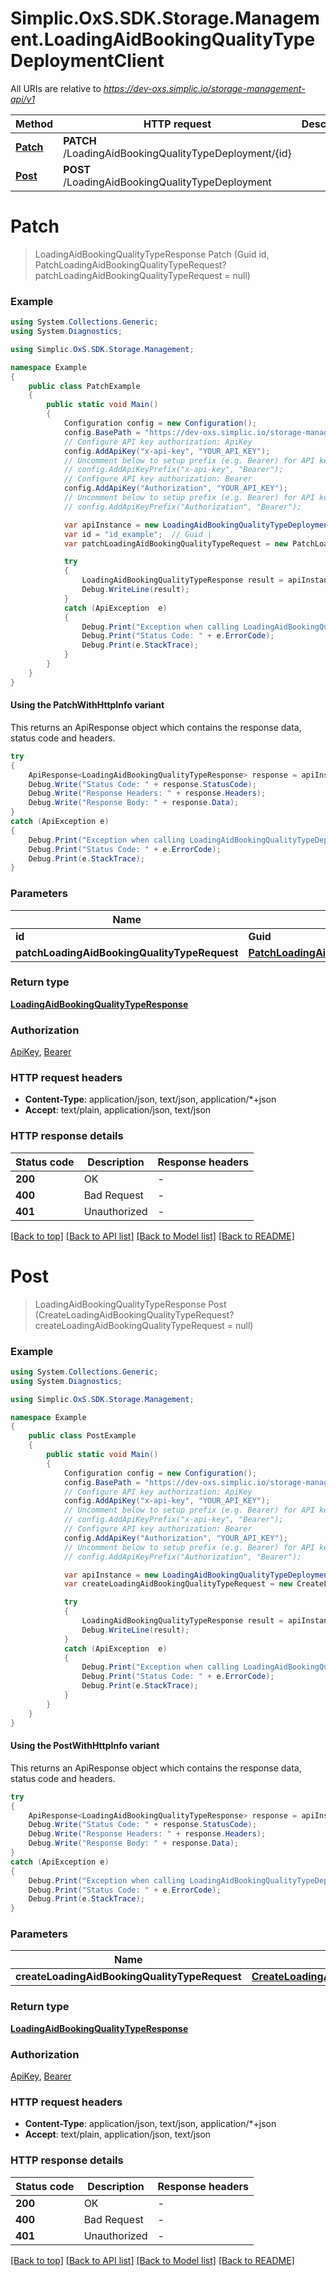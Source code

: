 # Simplic.OxS.SDK.Storage.Management.LoadingAidBookingQualityTypeDeploymentClient

All URIs are relative to *https://dev-oxs.simplic.io/storage-management-api/v1*

| Method | HTTP request | Description |
|--------|--------------|-------------|
| [**Patch**](LoadingAidBookingQualityTypeDeploymentClient.md#loadingaidbookingqualitytypedeploymentidpatch) | **PATCH** /LoadingAidBookingQualityTypeDeployment/{id} |  |
| [**Post**](LoadingAidBookingQualityTypeDeploymentClient.md#loadingaidbookingqualitytypedeploymentpost) | **POST** /LoadingAidBookingQualityTypeDeployment |  |

<a id="loadingaidbookingqualitytypedeploymentidpatch"></a>
# **Patch**
> LoadingAidBookingQualityTypeResponse Patch (Guid id, PatchLoadingAidBookingQualityTypeRequest? patchLoadingAidBookingQualityTypeRequest = null)



### Example
```csharp
using System.Collections.Generic;
using System.Diagnostics;

using Simplic.OxS.SDK.Storage.Management;

namespace Example
{
    public class PatchExample
    {
        public static void Main()
        {
            Configuration config = new Configuration();
            config.BasePath = "https://dev-oxs.simplic.io/storage-management-api/v1";
            // Configure API key authorization: ApiKey
            config.AddApiKey("x-api-key", "YOUR_API_KEY");
            // Uncomment below to setup prefix (e.g. Bearer) for API key, if needed
            // config.AddApiKeyPrefix("x-api-key", "Bearer");
            // Configure API key authorization: Bearer
            config.AddApiKey("Authorization", "YOUR_API_KEY");
            // Uncomment below to setup prefix (e.g. Bearer) for API key, if needed
            // config.AddApiKeyPrefix("Authorization", "Bearer");

            var apiInstance = new LoadingAidBookingQualityTypeDeploymentClient(config);
            var id = "id_example";  // Guid | 
            var patchLoadingAidBookingQualityTypeRequest = new PatchLoadingAidBookingQualityTypeRequest?(); // PatchLoadingAidBookingQualityTypeRequest? |  (optional) 

            try
            {
                LoadingAidBookingQualityTypeResponse result = apiInstance.Patch(id, patchLoadingAidBookingQualityTypeRequest);
                Debug.WriteLine(result);
            }
            catch (ApiException  e)
            {
                Debug.Print("Exception when calling LoadingAidBookingQualityTypeDeploymentClient.Patch: " + e.Message);
                Debug.Print("Status Code: " + e.ErrorCode);
                Debug.Print(e.StackTrace);
            }
        }
    }
}
```

#### Using the PatchWithHttpInfo variant
This returns an ApiResponse object which contains the response data, status code and headers.

```csharp
try
{
    ApiResponse<LoadingAidBookingQualityTypeResponse> response = apiInstance.PatchWithHttpInfo(id, patchLoadingAidBookingQualityTypeRequest);
    Debug.Write("Status Code: " + response.StatusCode);
    Debug.Write("Response Headers: " + response.Headers);
    Debug.Write("Response Body: " + response.Data);
}
catch (ApiException e)
{
    Debug.Print("Exception when calling LoadingAidBookingQualityTypeDeploymentClient.PatchWithHttpInfo: " + e.Message);
    Debug.Print("Status Code: " + e.ErrorCode);
    Debug.Print(e.StackTrace);
}
```

### Parameters

| Name | Type | Description | Notes |
|------|------|-------------|-------|
| **id** | **Guid** |  |  |
| **patchLoadingAidBookingQualityTypeRequest** | [**PatchLoadingAidBookingQualityTypeRequest?**](PatchLoadingAidBookingQualityTypeRequest?.md) |  | [optional]  |

### Return type

[**LoadingAidBookingQualityTypeResponse**](LoadingAidBookingQualityTypeResponse.md)

### Authorization

[ApiKey](../README.md#ApiKey), [Bearer](../README.md#Bearer)

### HTTP request headers

 - **Content-Type**: application/json, text/json, application/*+json
 - **Accept**: text/plain, application/json, text/json


### HTTP response details
| Status code | Description | Response headers |
|-------------|-------------|------------------|
| **200** | OK |  -  |
| **400** | Bad Request |  -  |
| **401** | Unauthorized |  -  |

[[Back to top]](#) [[Back to API list]](../README.md#documentation-for-api-endpoints) [[Back to Model list]](../README.md#documentation-for-models) [[Back to README]](../README.md)

<a id="loadingaidbookingqualitytypedeploymentpost"></a>
# **Post**
> LoadingAidBookingQualityTypeResponse Post (CreateLoadingAidBookingQualityTypeRequest? createLoadingAidBookingQualityTypeRequest = null)



### Example
```csharp
using System.Collections.Generic;
using System.Diagnostics;

using Simplic.OxS.SDK.Storage.Management;

namespace Example
{
    public class PostExample
    {
        public static void Main()
        {
            Configuration config = new Configuration();
            config.BasePath = "https://dev-oxs.simplic.io/storage-management-api/v1";
            // Configure API key authorization: ApiKey
            config.AddApiKey("x-api-key", "YOUR_API_KEY");
            // Uncomment below to setup prefix (e.g. Bearer) for API key, if needed
            // config.AddApiKeyPrefix("x-api-key", "Bearer");
            // Configure API key authorization: Bearer
            config.AddApiKey("Authorization", "YOUR_API_KEY");
            // Uncomment below to setup prefix (e.g. Bearer) for API key, if needed
            // config.AddApiKeyPrefix("Authorization", "Bearer");

            var apiInstance = new LoadingAidBookingQualityTypeDeploymentClient(config);
            var createLoadingAidBookingQualityTypeRequest = new CreateLoadingAidBookingQualityTypeRequest?(); // CreateLoadingAidBookingQualityTypeRequest? |  (optional) 

            try
            {
                LoadingAidBookingQualityTypeResponse result = apiInstance.Post(createLoadingAidBookingQualityTypeRequest);
                Debug.WriteLine(result);
            }
            catch (ApiException  e)
            {
                Debug.Print("Exception when calling LoadingAidBookingQualityTypeDeploymentClient.Post: " + e.Message);
                Debug.Print("Status Code: " + e.ErrorCode);
                Debug.Print(e.StackTrace);
            }
        }
    }
}
```

#### Using the PostWithHttpInfo variant
This returns an ApiResponse object which contains the response data, status code and headers.

```csharp
try
{
    ApiResponse<LoadingAidBookingQualityTypeResponse> response = apiInstance.PostWithHttpInfo(createLoadingAidBookingQualityTypeRequest);
    Debug.Write("Status Code: " + response.StatusCode);
    Debug.Write("Response Headers: " + response.Headers);
    Debug.Write("Response Body: " + response.Data);
}
catch (ApiException e)
{
    Debug.Print("Exception when calling LoadingAidBookingQualityTypeDeploymentClient.PostWithHttpInfo: " + e.Message);
    Debug.Print("Status Code: " + e.ErrorCode);
    Debug.Print(e.StackTrace);
}
```

### Parameters

| Name | Type | Description | Notes |
|------|------|-------------|-------|
| **createLoadingAidBookingQualityTypeRequest** | [**CreateLoadingAidBookingQualityTypeRequest?**](CreateLoadingAidBookingQualityTypeRequest?.md) |  | [optional]  |

### Return type

[**LoadingAidBookingQualityTypeResponse**](LoadingAidBookingQualityTypeResponse.md)

### Authorization

[ApiKey](../README.md#ApiKey), [Bearer](../README.md#Bearer)

### HTTP request headers

 - **Content-Type**: application/json, text/json, application/*+json
 - **Accept**: text/plain, application/json, text/json


### HTTP response details
| Status code | Description | Response headers |
|-------------|-------------|------------------|
| **200** | OK |  -  |
| **400** | Bad Request |  -  |
| **401** | Unauthorized |  -  |

[[Back to top]](#) [[Back to API list]](../README.md#documentation-for-api-endpoints) [[Back to Model list]](../README.md#documentation-for-models) [[Back to README]](../README.md)

